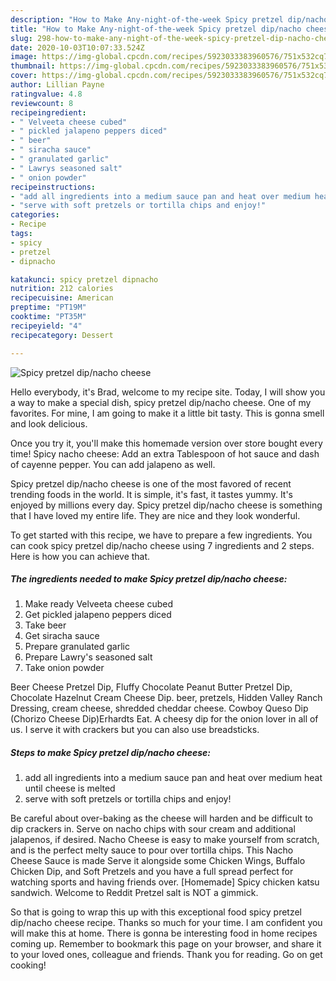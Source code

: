 ```yaml
---
description: "How to Make Any-night-of-the-week Spicy pretzel dip/nacho cheese"
title: "How to Make Any-night-of-the-week Spicy pretzel dip/nacho cheese"
slug: 298-how-to-make-any-night-of-the-week-spicy-pretzel-dip-nacho-cheese
date: 2020-10-03T10:07:33.524Z
image: https://img-global.cpcdn.com/recipes/5923033383960576/751x532cq70/spicy-pretzel-dipnacho-cheese-recipe-main-photo.jpg
thumbnail: https://img-global.cpcdn.com/recipes/5923033383960576/751x532cq70/spicy-pretzel-dipnacho-cheese-recipe-main-photo.jpg
cover: https://img-global.cpcdn.com/recipes/5923033383960576/751x532cq70/spicy-pretzel-dipnacho-cheese-recipe-main-photo.jpg
author: Lillian Payne
ratingvalue: 4.8
reviewcount: 8
recipeingredient:
- " Velveeta cheese cubed"
- " pickled jalapeno peppers diced"
- " beer"
- " siracha sauce"
- " granulated garlic"
- " Lawrys seasoned salt"
- " onion powder"
recipeinstructions:
- "add all ingredients into a medium sauce pan and heat over medium heat until cheese is melted"
- "serve with soft pretzels or tortilla chips and enjoy!"
categories:
- Recipe
tags:
- spicy
- pretzel
- dipnacho

katakunci: spicy pretzel dipnacho 
nutrition: 212 calories
recipecuisine: American
preptime: "PT19M"
cooktime: "PT35M"
recipeyield: "4"
recipecategory: Dessert

---
```



![Spicy pretzel dip/nacho cheese](https://img-global.cpcdn.com/recipes/5923033383960576/751x532cq70/spicy-pretzel-dipnacho-cheese-recipe-main-photo.jpg)

Hello everybody, it's Brad, welcome to my recipe site. Today, I will show you a way to make a special dish, spicy pretzel dip/nacho cheese. One of my favorites. For mine, I am going to make it a little bit tasty. This is gonna smell and look delicious.

Once you try it, you&#39;ll make this homemade version over store bought every time! Spicy nacho cheese: Add an extra Tablespoon of hot sauce and dash of cayenne pepper. You can add jalapeno as well.

Spicy pretzel dip/nacho cheese is one of the most favored of recent trending foods in the world. It is simple, it's fast, it tastes yummy. It's enjoyed by millions every day. Spicy pretzel dip/nacho cheese is something that I have loved my entire life. They are nice and they look wonderful.


To get started with this recipe, we have to prepare a few ingredients. You can cook spicy pretzel dip/nacho cheese using 7 ingredients and 2 steps. Here is how you can achieve that.

<!--inarticleads1-->

##### The ingredients needed to make Spicy pretzel dip/nacho cheese:

1. Make ready  Velveeta cheese cubed
1. Get  pickled jalapeno peppers diced
1. Take  beer
1. Get  siracha sauce
1. Prepare  granulated garlic
1. Prepare  Lawry&#39;s seasoned salt
1. Take  onion powder


Beer Cheese Pretzel Dip, Fluffy Chocolate Peanut Butter Pretzel Dip, Chocolate Hazelnut Cream Cheese Dip. beer, pretzels, Hidden Valley Ranch Dressing, cream cheese, shredded cheddar cheese. Cowboy Queso Dip (Chorizo Cheese Dip)Erhardts Eat. A cheesy dip for the onion lover in all of us. I serve it with crackers but you can also use breadsticks. 

<!--inarticleads2-->

##### Steps to make Spicy pretzel dip/nacho cheese:

1. add all ingredients into a medium sauce pan and heat over medium heat until cheese is melted
1. serve with soft pretzels or tortilla chips and enjoy!


Be careful about over-baking as the cheese will harden and be difficult to dip crackers in. Serve on nacho chips with sour cream and additional jalapenos, if desired. Nacho Cheese is easy to make yourself from scratch, and is the perfect melty sauce to pour over tortilla chips. This Nacho Cheese Sauce is made Serve it alongside some Chicken Wings, Buffalo Chicken Dip, and Soft Pretzels and you have a full spread perfect for watching sports and having friends over. [Homemade] Spicy chicken katsu sandwich. Welcome to Reddit Pretzel salt is NOT a gimmick. 

So that is going to wrap this up with this exceptional food spicy pretzel dip/nacho cheese recipe. Thanks so much for your time. I am confident you will make this at home. There is gonna be interesting food in home recipes coming up. Remember to bookmark this page on your browser, and share it to your loved ones, colleague and friends. Thank you for reading. Go on get cooking!

